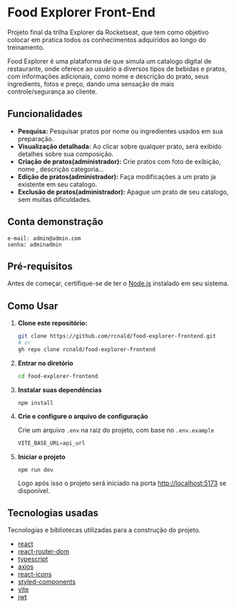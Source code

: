# Food Explorer Front-End

Projeto final da trilha Explorer da Rocketseat, que tem como objetivo colocar em pratica todos os conhecimentos adquiridos ao longo do treinamento. 

Food Explorer é uma plataforma de que simula um catalogo digital de restaurante, onde oferece ao usuário a diversos tipos de bebidas e pratos, com informações adicionais, como nome e descrição do prato, seus ingredients, fotos e preço, dando uma sensação de mais controle/segurança ao cliente.

## Funcionalidades

- **Pesquisa:** Pesquisar pratos por nome ou ingredientes usados em sua preparação.
- **Visualização detalhada:** Ao clicar sobre qualquer prato, será exibido detalhes sobre sua composição.
- **Criação de pratos(administrador):** Crie pratos com foto de exibição, nome , descrição categoria...
- **Edição de pratos(administrador):** Faça modificações a um prato ja existente em seu catalogo.
- **Exclusão de pratos(administrador):** Apague um prato de seu catalogo, sem muitas dificuldades.

## Conta demonstração
```http
e-mail: admin@admin.com
senha: adminadmin
```

## Pré-requisitos

Antes de começar, certifique-se de ter o [Node.js](https://nodejs.org/) instalado em seu sistema.

## Como Usar

1. **Clone este repositório:**
   ```bash
   git clone https://github.com/rcnald/food-explorer-frontend.git
   # or
   gh repo clone rcnald/food-explorer-frontend
   ```
2. **Entrar no diretório**
    ```bash
    cd food-explorer-frontend
    ```
  
3. **Instalar suas dependências**
   
    ```
    npm install
    ```
4. **Crie e configure o arquivo de configuração**

    Crie um arquivo `.env` na raiz do projeto, com base no `.env.example`

    ```ts
    VITE_BASE_URL=api_url
    ```
5. **Iniciar o projeto**
    ```
    npm run dev
    ```
    Logo após isso o projeto será iniciado na porta [http://localhost:5173](http://localhost:5173) se disponível.

## Tecnologias usadas
Tecnologias e bibliotecas utilizadas para a construção do projeto. 
- [react](https://react.dev/)
- [react-router-dom](https://reactrouter.com/en/main)
- [typescript](https://www.typescriptlang.org/)
- [axios](https://axios-http.com/docs/intro)
- [react-icons](https://react-icons.github.io/react-icons/)
- [styled-components](https://styled-components.com/)
- [vite](https://vitejs.dev/guide/env-and-mode)
- [jwt](https://jwt.io/)